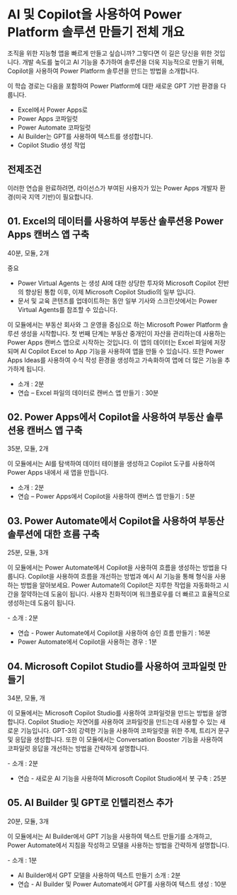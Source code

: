 # AI 및 Copilot을 사용하여 Power Platform 솔루션 만들기 전체 개요
조직을 위한 지능형 앱을 빠르게 만들고 싶습니까? 그렇다면 이 길은 당신을 위한 것입니다. 개발 속도를 높이고 AI 기능을 추가하여 솔루션을 더욱 지능적으로 만들기 위해, Copilot을 사용하여 Power Platform 솔루션을 만드는 방법을 소개합니다.

이 학습 경로는 다음을 포함하여 Power Platform에 대한 새로운 GPT 기반 환경을 다룹니다.

- Excel에서 Power Apps로
- Power Apps 코파일럿
- Power Automate 코파일럿
- AI Builder는 GPT를 사용하여 텍스트를 생성합니다.
- Copilot Studio 생성 작업

## 전제조건
이러한 연습을 완료하려면, 라이선스가 부여된 사용자가 있는 Power Apps 개발자 환경(미국 지역 기반)이 필요합니다.

## 01. Excel의 데이터를 사용하여 부동산 솔루션용 Power Apps 캔버스 앱 구축
40분, 모듈, 2개

중요
- Power Virtual Agents 는 생성 AI에 대한 상당한 투자와 Microsoft Copilot 전반의 향상된 통합 이후, 이제 Microsoft Copilot Studio의 일부 입니다.
- 문서 및 교육 콘텐츠를 업데이트하는 동안 일부 기사와 스크린샷에서는 Power Virtual Agents를 참조할 수 있습니다.

이 모듈에서는 부동산 회사와 그 운영을 중심으로 하는 Microsoft Power Platform 솔루션 생성을 시작합니다. 첫 번째 단계는 부동산 중개인이 자산을 관리하는데 사용하는 Power Apps 캔버스 앱으로 시작하는 것입니다. 이 앱의 데이터는 Excel 파일에 저장되며 AI Copilot Excel to App 기능을 사용하여 앱을 만들 수 있습니다. 또한 Power Apps Ideas를 사용하여 수식 작성 환경을 생성하고 가속화하여 앱에 더 많은 기능을 추가하게 됩니다.

- 소개 : 2분
- 연습 – Excel 파일의 데이터로 캔버스 앱 만들기 : 30분

## 02. Power Apps에서 Copilot을 사용하여 부동산 솔루션용 캔버스 앱 구축
35분, 모듈, 2개

이 모듈에서는 AI를 탐색하여 데이터 테이블을 생성하고 Copilot 도구를 사용하여 Power Apps 내에서 새 앱을 만듭니다.

- 소개 : 2분
- 연습 – Power Apps에서 Copilot을 사용하여 캔버스 앱 만들기 : 5분

## 03. Power Automate에서 Copilot을 사용하여 부동산 솔루션에 대한 흐름 구축
25분, 모듈, 3개

이 모듈에서는 Power Automate에서 Copilot을 사용하여 흐름을 생성하는 방법을 다룹니다. Copilot을 사용하여 흐름을 개선하는 방법과 예시 AI 기능을 통해 형식을 사용하는 방법을 알아보세요. Power Automate의 Copilot은 지루한 작업을 자동화하고 시간을 절약하는데 도움이 됩니다. 사용자 친화적이며 워크플로우를 더 빠르고 효율적으로 생성하는데 도움이 됩니다.

​- 소개 : 2분
- 연습 - Power Automate에서 Copilot을 사용하여 승인 흐름 만들기 : 16분
- Power Automate에서 Copilot을 사용하는 경우 : 1분

## 04. Microsoft Copilot Studio를 사용하여 코파일럿 만들기
34분, 모듈, 개

이 모듈에서는 Microsoft Copilot Studio를 사용하여 코파일럿을 만드는 방법을 설명합니다. Copilot Studio는 자연어를 사용하여 코파일럿을 만드는데 사용할 수 있는 새로운 기능입니다. GPT-3의 강력한 기능을 사용하여 코파일럿을 위한 주제, 트리거 문구 및 응답을 생성합니다. 또한 이 모듈에서는 Conversation Booster 기능을 사용하여 코파일럿 응답을 개선하는 방법을 간략하게 설명합니다.

​- 소개 : 2분
- 연습 - 새로운 AI 기능을 사용하여 Microsoft Copilot Studio에서 봇 구축 : 25분

## 05. AI Builder 및 GPT로 인텔리전스 추가
20분, 모듈, 3개

이 모듈에서는 AI Builder에서 GPT 기능을 사용하여 텍스트 만들기를 소개하고, Power Automate에서 지침을 작성하고 모델을 사용하는 방법을 간략하게 설명합니다.

​- 소개 : 1분
- AI Builder에서 GPT 모델을 사용하여 텍스트 만들기 소개 : 2분
- 연습 - AI Builder 및 Power Automate에서 GPT를 사용하여 텍스트 생성 : 10분
